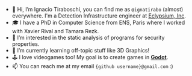 - 👋 Hi, I’m Ignacio Tiraboschi, you can find me as `@ignatirabo` (almost) everywhere. I'm a Detection Infrastructure engineer at [Eclypsium, Inc](https://eclypsium.com/).
- 🎓 I have a PhD in Computer Science from ENS, Paris where I worked with Xavier Rival and Tamara Rezk.
- 👀 I’m interested in the static analysis of programs for security properties.
- 🌱 I’m currently learning off-topic stuff like 3D Graphics!
- 🕹️ I love videogames too! My goal is to create games in [**Godot**](https://godotengine.org/).
- 📫 You can reach me at my email `{github username}@gmail.com` :)
